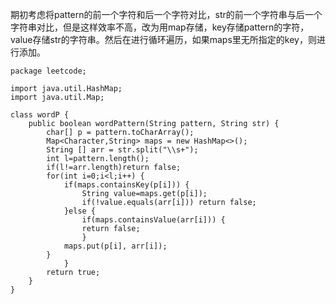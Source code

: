 期初考虑将pattern的前一个字符和后一个字符对比，str的前一个字符串与后一个字符串对比，但是这样效率不高，改为用map存储，key存储pattern的字符，value存储str的字符串。然后在进行循环遍历，如果maps里无所指定的key，则进行添加。

```
package leetcode;

import java.util.HashMap;
import java.util.Map;

class wordP {
    public boolean wordPattern(String pattern, String str) {
    	char[] p = pattern.toCharArray();
        Map<Character,String> maps = new HashMap<>();
    	String [] arr = str.split("\\s+");
    	int l=pattern.length();
    	if(l!=arr.length)return false;
    	for(int i=0;i<l;i++) {
    		if(maps.containsKey(p[i])) {
    			String value=maps.get(p[i]);
    			if(!value.equals(arr[i])) return false;
    		}else {
    			if(maps.containsValue(arr[i])) {
    			return false;
    			}
    		maps.put(p[i], arr[i]);
    	}
    		}
    	return true;
    }
}
```


